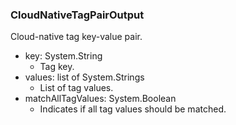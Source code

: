 ### CloudNativeTagPairOutput
Cloud-native tag key-value pair.

- key: System.String
  - Tag key.
- values: list of System.Strings
  - List of tag values.
- matchAllTagValues: System.Boolean
  - Indicates if all tag values should be matched.
